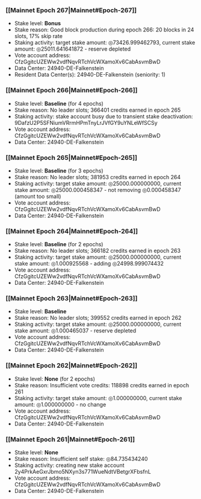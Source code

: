 ### [[Mainnet Epoch 267|Mainnet#Epoch-267]]
* Stake level: **Bonus**
* Stake reason: Good block production during epoch 266: 20 blocks in 24 slots, 17% skip rate
* Staking activity: target stake amount: ◎73426.999462793, current stake amount: ◎25011.641641872 - reserve depleted
* Vote account address: CfzGgitcUZEWw2vdfNqvRTchVcWXamoXv6CabAsvmBwD
* Data Center: 24940-DE-Falkenstein
* Resident Data Center(s): 24940-DE-Falkenstein (seniority: 1)
### [[Mainnet Epoch 266|Mainnet#Epoch-266]]
* Stake level: **Baseline** (for 4 epochs)
* Stake reason: No leader slots; 366401 credits earned in epoch 265
* Staking activity: stake account busy due to transient stake deactivation: 9DafzU2P5SFNiumVRrmHPmTnyLrJVfGY9uYNLeWfSCSy
* Vote account address: CfzGgitcUZEWw2vdfNqvRTchVcWXamoXv6CabAsvmBwD
* Data Center: 24940-DE-Falkenstein
### [[Mainnet Epoch 265|Mainnet#Epoch-265]]
* Stake level: **Baseline** (for 3 epochs)
* Stake reason: No leader slots; 381953 credits earned in epoch 264
* Staking activity: target stake amount: ◎25000.000000000, current stake amount: ◎25000.000458347 - not removing ◎0.000458347 (amount too small)
* Vote account address: CfzGgitcUZEWw2vdfNqvRTchVcWXamoXv6CabAsvmBwD
* Data Center: 24940-DE-Falkenstein
### [[Mainnet Epoch 264|Mainnet#Epoch-264]]
* Stake level: **Baseline** (for 2 epochs)
* Stake reason: No leader slots; 366182 credits earned in epoch 263
* Staking activity: target stake amount: ◎25000.000000000, current stake amount: ◎1.000925568 - adding ◎24998.999074432
* Vote account address: CfzGgitcUZEWw2vdfNqvRTchVcWXamoXv6CabAsvmBwD
* Data Center: 24940-DE-Falkenstein
### [[Mainnet Epoch 263|Mainnet#Epoch-263]]
* Stake level: **Baseline**
* Stake reason: No leader slots; 399552 credits earned in epoch 262
* Staking activity: target stake amount: ◎25000.000000000, current stake amount: ◎1.000465037 - reserve depleted
* Vote account address: CfzGgitcUZEWw2vdfNqvRTchVcWXamoXv6CabAsvmBwD
* Data Center: 24940-DE-Falkenstein
### [[Mainnet Epoch 262|Mainnet#Epoch-262]]
* Stake level: **None** (for 2 epochs)
* Stake reason: Insufficient vote credits: 118898 credits earned in epoch 261
* Staking activity: target stake amount: ◎1.000000000, current stake amount: ◎1.000000000 - no change
* Vote account address: CfzGgitcUZEWw2vdfNqvRTchVcWXamoXv6CabAsvmBwD
* Data Center: 24940-DE-Falkenstein
### [[Mainnet Epoch 261|Mainnet#Epoch-261]]
* Stake level: **None**
* Stake reason: Insufficient self stake: ◎84.735434240
* Staking activity: creating new stake account 2y4PrkAeGxrJbmo5NXyn3s771WueNdtVBetgrXFbsfnL
* Vote account address: CfzGgitcUZEWw2vdfNqvRTchVcWXamoXv6CabAsvmBwD
* Data Center: 24940-DE-Falkenstein